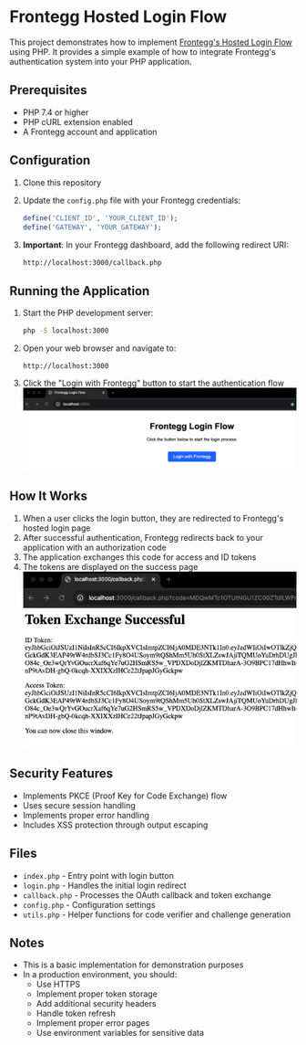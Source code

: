 # Frontegg Hosted Login Flow

This project demonstrates how to implement [Frontegg's Hosted Login Flow](https://developers.frontegg.com/guides/management/frontegg-idp/native-hosted) using PHP. It provides a simple example of how to integrate Frontegg's authentication system into your PHP application.

## Prerequisites

- PHP 7.4 or higher
- PHP cURL extension enabled
- A Frontegg account and application

## Configuration

1. Clone this repository
2. Update the `config.php` file with your Frontegg credentials:
   ```php
   define('CLIENT_ID', 'YOUR_CLIENT_ID');
   define('GATEWAY', 'YOUR_GATEWAY');
   ```

3. **Important**: In your Frontegg dashboard, add the following redirect URI:
   ```
   http://localhost:3000/callback.php
   ```

## Running the Application

1. Start the PHP development server:
   ```bash
   php -S localhost:3000
   ```

2. Open your web browser and navigate to:
   ```
   http://localhost:3000
   ```

3. Click the "Login with Frontegg" button to start the authentication flow
![Login Page](screenshots/01_start.png)

## How It Works

1. When a user clicks the login button, they are redirected to Frontegg's hosted login page
2. After successful authentication, Frontegg redirects back to your application with an authorization code
3. The application exchanges this code for access and ID tokens
4. The tokens are displayed on the success page
![Successful Authentication](screenshots/02_successful_auth.png)

## Security Features

- Implements PKCE (Proof Key for Code Exchange) flow
- Uses secure session handling
- Implements proper error handling
- Includes XSS protection through output escaping

## Files

- `index.php` - Entry point with login button
- `login.php` - Handles the initial login redirect
- `callback.php` - Processes the OAuth callback and token exchange
- `config.php` - Configuration settings
- `utils.php` - Helper functions for code verifier and challenge generation

## Notes

- This is a basic implementation for demonstration purposes
- In a production environment, you should:
  - Use HTTPS
  - Implement proper token storage
  - Add additional security headers
  - Handle token refresh
  - Implement proper error pages
  - Use environment variables for sensitive data
